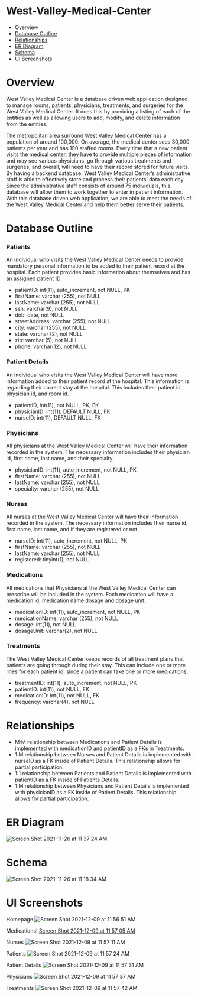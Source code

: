 # West-Valley-Medical-Center #

- [Overview](#overview)
- [Database Outline](#database-outline)
- [Relationships](#relationships)
- [ER Diagram](#er-diagram)
- [Schema](#schema)
- [UI Screenshots](#ui-screenshots)

# Overview #
West Valley Medical Center is a database driven web application designed to manage rooms, patients, physicians, treatments, and surgeries for the West Valley Medical Center. It does this by providing a listing of each of the entities as well as allowing users to add, modify, and delete information from the entities. 

The metropolitan area surround West Valley Medical Center has a population of around 100,000. On average, the medical center sees 30,000 patients per year and has 190 staffed rooms. Every time that a new patient visits the medical center, they have to provide multiple pieces of information and may see various physicians, go through various treatments and surgeries, and overall, will need to have their record stored for future visits. By having a backend database, West Valley Medical Center’s administrative staff is able to effectively store and process their patients’ data each day. Since the administrative staff consists of around 75 individuals, this database will allow them to work together to enter in patient information. With this database driven web application, we are able to meet the needs of the West Valley Medical Center and help them better serve their patients.

# Database Outline #
### Patients ###
An individual who visits the West Valley Medical Center needs to provide mandatory personal information to be added to their patient record at the hospital. Each patient provides basic information about themselves and has an assigned patient ID.
- patientID: int(11), auto_increment, not NULL, PK
- firstName: varchar (255), not NULL
- lastName: varchar (255), not NULL
- ssn: varchar(9), not NULL
- dob: date, not NULL
- streetAddress: varchar (255), not NULL
- city: varchar (255), not NULL
- state: varchar (2), not NULL
- zip: varchar (5), not NULL
- phone: varchar(12), not NULL


### Patient Details ###
An individual who visits the West Valley Medical Center will have more information added to their patient record at the hospital. This information is regarding their current stay at the hospital. This includes their patient id, physician id, and room id.
- patientID, int(11), not NULL, PK, FK
- physicianID: int(11), DEFAULT NULL, FK
- nurseID: int(11), DEFAULT NULL, FK


### Physicians ###
All physicians at the West Valley Medical Center will have their information recorded in the system. The necessary information includes their physician id, first name, last name, and their specialty.
-	physicianID: int(11), auto_increment, not NULL, PK
-	firstName: varchar (255), not NULL
-	lastName: varchar (255), not NULL
-	specialty: varchar (255), not NULL

### Nurses ###
All nurses at the West Valley Medical Center will have their information recorded in the system. The necessary information includes their nurse id, first name, last name, and if they are registered or not.
-	nurseID: int(11), auto_increment,  not NULL, PK
-	firstName: varchar (255), not NULL
-	lastName: varchar (255),  not NULL
-	registered: tinyint(1), not NULL

### Medications ###
All medications that Physicians at the West Valley Medical Center can prescribe will be included in the system. Each medication will have a medication id, medication name dosage and dosage unit.
-	medicationID: int(11), auto_increment, not NULL, PK
-	medicationName: varchar (255), not NULL
-	dosage: int(11), not NULL
-	dosageUnit: varchar(2), not NULL

### Treatments ###
The West Valley Medical Center keeps records of all treatment plans that patients are going through during their stay. This can include one or more lines for each patient id, since a patient can take one or more medications.
- treatmentID: int(11), auto_increment, not NULL, PK
- patientID: int(11), not NULL, FK
- medicationID: int(11), not NULL, FK
- frequency: varchar(4), not NULL


# Relationships #
- M:M relationship between Medications and Patient Details is implemented with medicationID and patientID as a FKs in Treatments.
- 1:M relationship between Nurses and Patient Details is implemented with nurseID as a FK inside of Patient Details. This relationship allows for partial participation.
- 1:1 relationship between Patients and Patient Details is implemented with patientID as a FK inside of Patients Details. 
- 1:M relationship between Physicians and Patient Details is implemented with physicianID as a FK inside of Patient Details. This relationship allows for partial participation.


# ER Diagram #
![Screen Shot 2021-11-26 at 11 37 24 AM](https://user-images.githubusercontent.com/71612128/143620289-7cd3404e-3af1-4c46-adf0-d3ffde690fce.png)


# Schema #
![Screen Shot 2021-11-26 at 11 18 34 AM](https://user-images.githubusercontent.com/71612128/143620306-58890ea5-f1db-473f-9655-815877231845.png)

# UI Screenshots

Homepage
![Screen Shot 2021-12-09 at 11 56 51 AM](https://user-images.githubusercontent.com/71612128/145458579-98519946-880c-495f-99d2-32d41c49c0d4.png)

Medications!
[Screen Shot 2021-12-09 at 11 57 05 AM](https://user-images.githubusercontent.com/71612128/145458598-ab105ad6-81a9-4c24-806f-c9d0692f822c.png)

Nurses
![Screen Shot 2021-12-09 at 11 57 11 AM](https://user-images.githubusercontent.com/71612128/145458659-6ce2b5b0-4f33-45e0-b455-e4507b53f2dd.png)

Patients
![Screen Shot 2021-12-09 at 11 57 24 AM](https://user-images.githubusercontent.com/71612128/145458673-a30115b2-e26a-44d2-919d-d97a556932f4.png)

Patient Details
![Screen Shot 2021-12-09 at 11 57 31 AM](https://user-images.githubusercontent.com/71612128/145458697-0c2e97ec-ee0e-4cfb-a89d-3fd80d17658e.png)

Physicians
![Screen Shot 2021-12-09 at 11 57 37 AM](https://user-images.githubusercontent.com/71612128/145458712-8e2cd0b2-38bc-4069-9647-6814879014bc.png)

Treatments
![Screen Shot 2021-12-09 at 11 57 42 AM](https://user-images.githubusercontent.com/71612128/145458724-fb6c1552-b0af-4708-b1c4-ab22ba761269.png)
